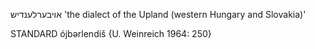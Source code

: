 אויבערלענדיש
'the dialect of the Upland (western Hungary and Slovakia)' 

STANDARD
ójbərlendiš {U. Weinreich 1964: 250}